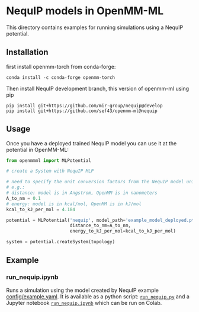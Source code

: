 # NequIP models in OpenMM-ML

This directory contains examples for running simulations using a NequIP potential.

## Installation


first install openmm-torch from conda-forge:

```
conda install -c conda-forge openmm-torch
```

Then install NequIP development branch, this version of openmm-ml using pip

```
pip install git+https://github.com/mir-group/nequip@develop
pip install git+https://github.com/sef43/openmm-ml@nequip
```

## Usage

Once you have a deployed trained NequIP model you can use it at the potential in OpenMM-ML:

```python
from openmmml import MLPotential

# create a System with NequIP MLP

# need to specify the unit conversion factors from the NequIP model units to OpenMM units.
# e.g.:
# distance: model is in Angstrom, OpenMM is in nanometers
A_to_nm = 0.1
# energy: model is in kcal/mol, OpenMM is in kJ/mol
kcal_to_kJ_per_mol = 4.184

potential = MLPotential('nequip', model_path='example_model_deployed.pth',
                        distance_to_nm=A_to_nm,
                        energy_to_kJ_per_mol=kcal_to_kJ_per_mol)

system = potential.createSystem(topology)
```

## Example

### run_nequip.ipynb
Runs a simulation using the model created by NequIP example [config/example.yaml](https://github.com/mir-group/nequip/blob/main/configs/example.yaml). It is available as a python script: [`run_nequip.py`](run_nequip.py) and a Jupyter notebook [`run_nequip.ipynb`](run_nequip.ipynb) which can be run on Colab.
